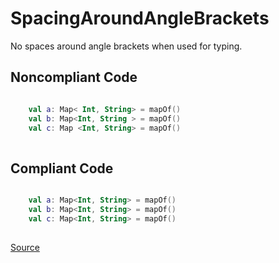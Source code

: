 # SpacingAroundAngleBrackets

No spaces around angle brackets when used for typing.

## Noncompliant Code

```kotlin

    val a: Map< Int, String> = mapOf()
    val b: Map<Int, String > = mapOf()
    val c: Map <Int, String> = mapOf()
    
```
## Compliant Code

```kotlin

    val a: Map<Int, String> = mapOf()
    val b: Map<Int, String> = mapOf()
    val c: Map<Int, String> = mapOf()
    
```

[Source](https://detekt.dev/docs/rules/formatting#spacingaroundanglebrackets)
